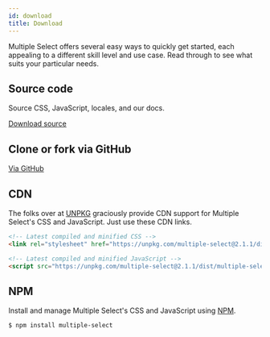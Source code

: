 ```yaml
---
id: download
title: Download
---
```


Multiple Select offers several easy ways to quickly get started, each appealing to a different skill level and use case. Read through to see what suits your particular needs.

<div id="gg"></div>

## Source code

Source CSS, JavaScript, locales, and our docs.

<a href="https://github.com/wenzhixin/multiple-select/releases" class="button" role="button">Download source</a>

## Clone or fork via GitHub

<a href="https://github.com/wenzhixin/multiple-select" class="button" role="button">Via GitHub</a>

## CDN

The folks over at [UNPKG](https://unpkg.com/multiple-select) graciously provide CDN support for Multiple Select's CSS and JavaScript. Just use these CDN links.

```html
<!-- Latest compiled and minified CSS -->
<link rel="stylesheet" href="https://unpkg.com/multiple-select@2.1.1/dist/multiple-select.min.css">

<!-- Latest compiled and minified JavaScript -->
<script src="https://unpkg.com/multiple-select@2.1.1/dist/multiple-select.min.js"></script>
```

## NPM

Install and manage Multiple Select's CSS and JavaScript using [NPM](http://npmjs.com).

```bash
$ npm install multiple-select
```

